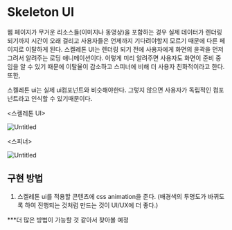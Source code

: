 # Skeleton UI

웹 페이지가 무거운 리소스들(이미지나 동영상)을 포함하는 경우 실제 데이터가 렌더링되기까지 시간이 오래 걸리고 사용자들은 언제까지 기다려야할지 모르기 때문에 다른 페이지로 이탈하게 된다. 스켈레톤 UI는 렌더링 되기 전에 사용자에게 화면의 윤곽을 먼저 그려서 알려주는 로딩 애니메이션이다. 이렇게 미리 알려주면 사용자도 화면이 준비 중임을 알 수 있기 때문에 이탈율이 감소하고 스피너에 비해 더 사용자 친화적이라고 한다. 또한, 

스켈레톤 ui는 실제 ui컴포넌트와 비슷해야한다. 그렇지 않으면 사용자가 독립적인 컴포넌트라고 인식할 수 있기때문이다. 

 

<스켈레톤 UI>

![Untitled](https://s3-us-west-2.amazonaws.com/secure.notion-static.com/2c79bb62-634b-47e2-8767-a6b6377f593c/Untitled.png)

<스피너>

![Untitled](https://s3-us-west-2.amazonaws.com/secure.notion-static.com/f42e8933-74bc-41ad-bce3-ec1f738b8cc8/Untitled.png)

## 구현 방법

1. 스켈레톤 ui를 적용할 콘텐츠에 css animation을 준다. (배경색의 투명도가 바뀌도록 하여 진행되는 것처럼 만드는 것이 UI/UX에 더 좋다.)

***더 많은 방법이 가능할 것 같아서 찾아볼 예정

